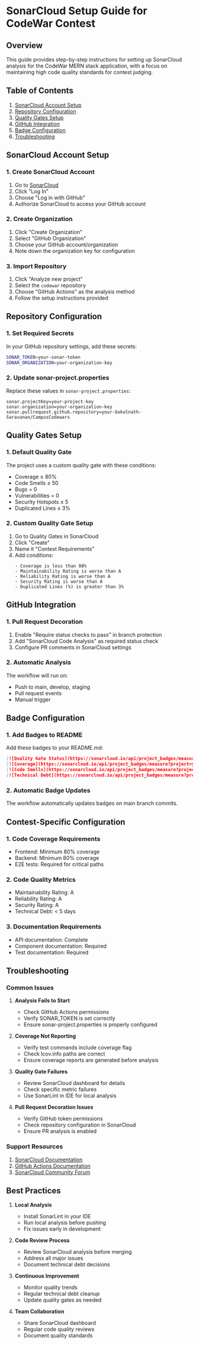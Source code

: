 # SonarCloud Setup Guide for CodeWar Contest

## Overview
This guide provides step-by-step instructions for setting up SonarCloud analysis for the CodeWar MERN stack application, with a focus on maintaining high code quality standards for contest judging.

## Table of Contents
1. [SonarCloud Account Setup](#sonarcloud-account-setup)
2. [Repository Configuration](#repository-configuration)
3. [Quality Gates Setup](#quality-gates-setup)
4. [GitHub Integration](#github-integration)
5. [Badge Configuration](#badge-configuration)
6. [Troubleshooting](#troubleshooting)

## SonarCloud Account Setup

### 1. Create SonarCloud Account
1. Go to [SonarCloud](https://sonarcloud.io/)
2. Click "Log In"
3. Choose "Log in with GitHub"
4. Authorize SonarCloud to access your GitHub account

### 2. Create Organization
1. Click "Create Organization"
2. Select "GitHub Organization"
3. Choose your GitHub account/organization
4. Note down the organization key for configuration

### 3. Import Repository
1. Click "Analyze new project"
2. Select the `codewar` repository
3. Choose "GitHub Actions" as the analysis method
4. Follow the setup instructions provided

## Repository Configuration

### 1. Set Required Secrets
In your GitHub repository settings, add these secrets:
```bash
SONAR_TOKEN=your-sonar-token
SONAR_ORGANIZATION=your-organization-key
```

### 2. Update sonar-project.properties
Replace these values in `sonar-project.properties`:
```properties
sonar.projectKey=your-project-key
sonar.organization=your-organization-key
sonar.pullrequest.github.repository=your-Gokulnath-Saravanan/CampusCodewars
```

## Quality Gates Setup

### 1. Default Quality Gate
The project uses a custom quality gate with these conditions:
- Coverage ≥ 80%
- Code Smells ≤ 50
- Bugs = 0
- Vulnerabilities = 0
- Security Hotspots ≤ 5
- Duplicated Lines ≤ 3%

### 2. Custom Quality Gate Setup
1. Go to Quality Gates in SonarCloud
2. Click "Create"
3. Name it "Contest Requirements"
4. Add conditions:
   ```
   - Coverage is less than 80%
   - Maintainability Rating is worse than A
   - Reliability Rating is worse than A
   - Security Rating is worse than A
   - Duplicated Lines (%) is greater than 3%
   ```

## GitHub Integration

### 1. Pull Request Decoration
1. Enable "Require status checks to pass" in branch protection
2. Add "SonarCloud Code Analysis" as required status check
3. Configure PR comments in SonarCloud settings

### 2. Automatic Analysis
The workflow will run on:
- Push to main, develop, staging
- Pull request events
- Manual trigger

## Badge Configuration

### 1. Add Badges to README
Add these badges to your README.md:
```markdown
[![Quality Gate Status](https://sonarcloud.io/api/project_badges/measure?project=your-project-key&metric=alert_status)](https://sonarcloud.io/dashboard?id=your-project-key)
[![Coverage](https://sonarcloud.io/api/project_badges/measure?project=your-project-key&metric=coverage)](https://sonarcloud.io/dashboard?id=your-project-key)
[![Code Smells](https://sonarcloud.io/api/project_badges/measure?project=your-project-key&metric=code_smells)](https://sonarcloud.io/dashboard?id=your-project-key)
[![Technical Debt](https://sonarcloud.io/api/project_badges/measure?project=your-project-key&metric=sqale_index)](https://sonarcloud.io/dashboard?id=your-project-key)
```

### 2. Automatic Badge Updates
The workflow automatically updates badges on main branch commits.

## Contest-Specific Configuration

### 1. Code Coverage Requirements
- Frontend: Minimum 80% coverage
- Backend: Minimum 80% coverage
- E2E tests: Required for critical paths

### 2. Code Quality Metrics
- Maintainability Rating: A
- Reliability Rating: A
- Security Rating: A
- Technical Debt: < 5 days

### 3. Documentation Requirements
- API documentation: Complete
- Component documentation: Required
- Test documentation: Required

## Troubleshooting

### Common Issues

1. **Analysis Fails to Start**
   - Check GitHub Actions permissions
   - Verify SONAR_TOKEN is set correctly
   - Ensure sonar-project.properties is properly configured

2. **Coverage Not Reporting**
   - Verify test commands include coverage flag
   - Check lcov.info paths are correct
   - Ensure coverage reports are generated before analysis

3. **Quality Gate Failures**
   - Review SonarCloud dashboard for details
   - Check specific metric failures
   - Use SonarLint in IDE for local analysis

4. **Pull Request Decoration Issues**
   - Verify GitHub token permissions
   - Check repository configuration in SonarCloud
   - Ensure PR analysis is enabled

### Support Resources
1. [SonarCloud Documentation](https://docs.sonarcloud.io/)
2. [GitHub Actions Documentation](https://docs.github.com/en/actions)
3. [SonarCloud Community Forum](https://community.sonarsource.com/)

## Best Practices

1. **Local Analysis**
   - Install SonarLint in your IDE
   - Run local analysis before pushing
   - Fix issues early in development

2. **Code Review Process**
   - Review SonarCloud analysis before merging
   - Address all major issues
   - Document technical debt decisions

3. **Continuous Improvement**
   - Monitor quality trends
   - Regular technical debt cleanup
   - Update quality gates as needed

4. **Team Collaboration**
   - Share SonarCloud dashboard
   - Regular code quality reviews
   - Document quality standards 